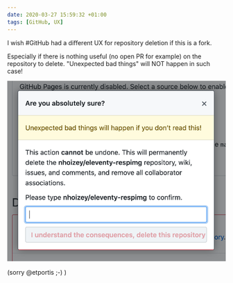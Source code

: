 ```yaml
---
date: 2020-03-27 15:59:32 +01:00
tags: [GitHub, UX]
---
```


I wish #GitHub had a different UX for repository deletion if this is a fork.

Especially if there is nothing useful (no open PR for example) on the repository to delete. "Unexpected bad things" will NOT happen in such case!

![The UI for repository deletion on GitHub](github-repository-delete.png)

(sorry @etportis ;-) )
